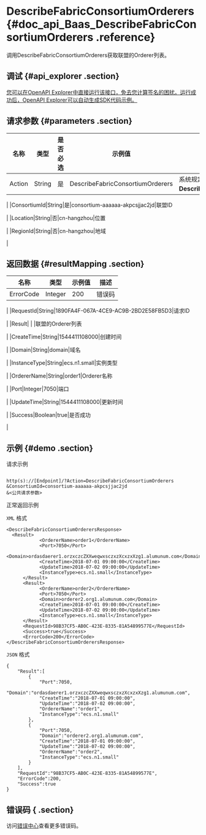 # DescribeFabricConsortiumOrderers {#doc_api_Baas_DescribeFabricConsortiumOrderers .reference}

调用DescribeFabricConsortiumOrderers获取联盟的Orderer列表。

## 调试 {#api_explorer .section}

[您可以在OpenAPI Explorer中直接运行该接口，免去您计算签名的困扰。运行成功后，OpenAPI Explorer可以自动生成SDK代码示例。](https://api.aliyun.com/#product=Baas&api=DescribeFabricConsortiumOrderers&type=RPC&version=2018-12-21)

## 请求参数 {#parameters .section}

|名称|类型|是否必选|示例值|描述|
|--|--|----|---|--|
|Action|String|是|DescribeFabricConsortiumOrderers|系统规定参数。取值：**DescribeFabricConsortiumOrderers**。

 |
|ConsortiumId|String|是|consortium-aaaaaa-akpcsjjac2jd|联盟ID

 |
|Location|String|否|cn-hangzhou|位置

 |
|RegionId|String|否|cn-hangzhou|地域

 |

## 返回数据 {#resultMapping .section}

|名称|类型|示例值|描述|
|--|--|---|--|
|ErrorCode|Integer|200|错误码

 |
|RequestId|String|1890FA4F-067A-4CE9-AC9B-2BD2E58FB5D3|请求ID

 |
|Result| | |联盟的Orderer列表

 |
|CreateTime|String|1544411108000|创建时间

 |
|Domain|String|domain|域名

 |
|InstanceType|String|ecs.n1.small|实例类型

 |
|OrdererName|String|order1|Orderer名称

 |
|Port|Integer|7050|端口

 |
|UpdateTime|String|1544411108000|更新时间

 |
|Success|Boolean|true|是否成功

 |

## 示例 {#demo .section}

请求示例

``` {#request_demo}

http(s)://[Endpoint]/?Action=DescribeFabricConsortiumOrderers
&ConsortiumId=consortium-aaaaaa-akpcsjjac2jd	
&<公共请求参数>

```

正常返回示例

`XML` 格式

``` {#xml_return_success_demo}
<DescribeFabricConsortiumOrderersResponse>
  <Result>
		    <OrdererName>order1</OrdererName>
		    <Port>7050</Port>
		    <Domain>ordasdaerer1.orzxczcZXXweqwxsczxzXcxzxXzg1.alumunum.com</Domain>
		    <CreateTime>2018-07-01 09:00:00</CreateTime>
		    <UpdateTime>2018-07-02 09:00:00</UpdateTime>
		    <InstanceType>ecs.n1.small</InstanceType>
	  </Result>
	  <Result>
		    <OrdererName>order2</OrdererName>
		    <Port>7050</Port>
		    <Domain>orderer2.org1.alumunum.com</Domain>
		    <CreateTime>2018-07-01 09:00:00</CreateTime>
		    <UpdateTime>2018-07-02 09:00:00</UpdateTime>
		    <InstanceType>ecs.n1.small</InstanceType>
	  </Result>
	  <RequestId>98B37CF5-AB0C-423E-8335-81A54899577E</RequestId>
	  <Success>true</Success>
	  <ErrorCode>200</ErrorCode>
</DescribeFabricConsortiumOrderersResponse>
```

`JSON` 格式

``` {#json_return_success_demo}
{
	"Result":[
		{
			"Port":7050,
			"Domain":"ordasdaerer1.orzxczcZXXweqwxsczxzXcxzxXzg1.alumunum.com",
			"CreateTime":"2018-07-01 09:00:00",
			"UpdateTime":"2018-07-02 09:00:00",
			"OrdererName":"order1",
			"InstanceType":"ecs.n1.small"
		},
		{
			"Port":7050,
			"Domain":"orderer2.org1.alumunum.com",
			"CreateTime":"2018-07-01 09:00:00",
			"UpdateTime":"2018-07-02 09:00:00",
			"OrdererName":"order2",
			"InstanceType":"ecs.n1.small"
		}
	],
	"RequestId":"98B37CF5-AB0C-423E-8335-81A54899577E",
	"ErrorCode":200,
	"Success":true
}
```

## 错误码 { .section}

访问[错误中心](https://error-center.aliyun.com/status/product/Baas)查看更多错误码。

